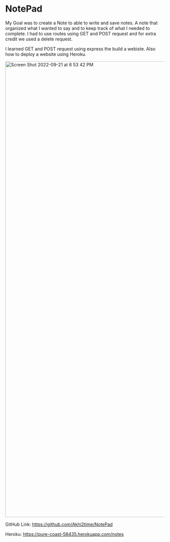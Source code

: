 # NotePad

My Goal was to create a Note to able to write and save notes. A note that organized what I wanted to say and to keep track of what I needed to complete. I had to use routes using GET and POST request and for extra credit we used a delete request.

I learned GET and POST request using express the build a webiste. Also how to deploy a website using Heroku.



<img width="1440" alt="Screen Shot 2022-09-21 at 6 53 42 PM" src="https://user-images.githubusercontent.com/107963698/191629772-b096ff81-cfe8-411c-a79f-4d835bbacfbe.png">


GitHub Link: https://github.com/Akhi2time/NotePad

Heroku: https://pure-coast-58435.herokuapp.com/notes
